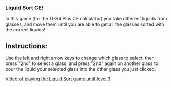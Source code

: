 ### Liquid Sort CE!

In this game (for the TI-84 Plus CE calculator) you take different liquids from glasses, and move them until you are able to get all the glasses sorted with the correct liquids!

## Instructions:
Use the left and right arrow keys to change which glass to select, then press "2nd" to select a glass, and press "2nd" again on another glass to pour the liquid your selected glass into the other glass you just clicked.

[Video of playing the Liquid Sort game until level 3](https://imgur.com/a/xpwDVKu)
